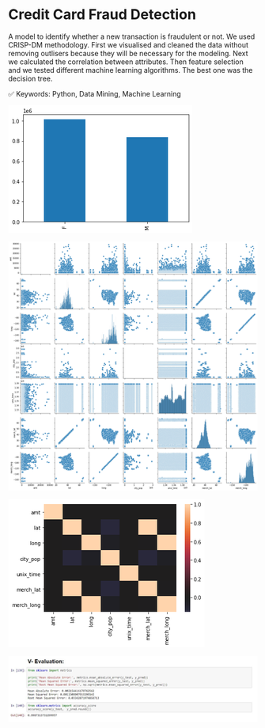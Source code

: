 # Credit Card Fraud Detection

A model to identify whether a new transaction is fraudulent or not.
We used CRISP-DM methodology.
First we visualised and cleaned the data without removing outlisers because they will be necessary for the modeling.
Next we calculated the correlation between attributes.
Then feature selection and we tested different machine learning algorithms. The best one was the decision tree.

✅ Keywords: Python, Data Mining, Machine Learning


![](barplot.png)

![](correlation.png)

![](heatmap.png)

![](evaluation.jpg)
